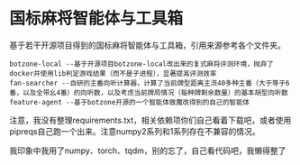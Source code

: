 # 国标麻将智能体与工具箱

基于若干开源项目得到的国标麻将智能体与工具箱，引用来源参考各个文件夹。

    botzone-local --基于开源项目botzone-local改出来的复式麻将评测环境，抛弃了docker并使用lib判定游戏结果（而不是子进程），显著提高评测效率
    fan-searcher --自研的主番向听计算器，计算了当前牌型距离主流40多种主番（大于等于6番，以及全带幺4番）的向听数，以及考虑当前牌局情况（每种牌剩余数量）的基本胡型向听数
    feature-agent --基于botzone开源的一个智能体做魔改得到的自己的智能体

注意，我没有整理requirements.txt，相关依赖项你们自己看着下载吧，或者使用pipreqs自己跑一个出来。注意numpy2系列和1系列存在不兼容的情况。

我印象中我用了numpy、torch、tqdm，别的忘了，自己看代码吧，我懒得整了